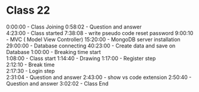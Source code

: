 # Class 22

0:00:00 - Class Joining
0:58:02 - Question and answer  
4:23:00 - Class started
7:38:08 - write pseudo code reset password
9:00:10 - MVC ( Model View Controller)
15:20:00 - MongoDB server installation
29:00:00 - Database connecting
40:23:00 - Create data and save on Database
1:00:00 - Breaking time start  
1:08:00 - Class start
1:14:40 - Drawing
1:17:00 - Register step  
2:12:10 - Break time  
2:17:30 - Login step  
2:31:04 - Question and answer
2:43:00 - show vs code extension
2:50:40 - Question and answer
3:02:02 - Class End
